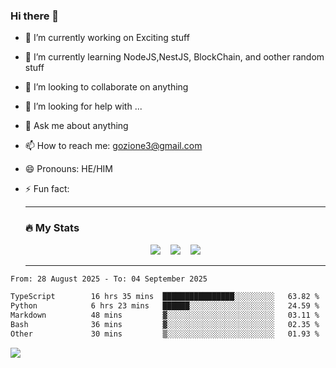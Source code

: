 ### Hi there 👋

<!--
**charlieScript/charlieScript** is a ✨ _special_ ✨ repository because its `README.md` (this file) appears on your GitHub profile.

Here are some ideas to get you started: -->

- 🔭 I’m currently working on Exciting stuff
- 🌱 I’m currently learning NodeJS,NestJS, BlockChain, and oother random stuff
- 👯 I’m looking to collaborate on anything
- 🤔 I’m looking for help with ...
- 💬 Ask me about anything
- 📫 How to reach me: gozione3@gmail.com
- 😄 Pronouns: HE/HIM
- ⚡ Fun fact:


  ---

  ### :fire: My Stats

  <div id="stats" align="center">
  <img src="http://github-readme-streak-stats.herokuapp.com?user=charlieScript&theme=dark&date_format=M%20j%5B%2C%20Y%5D" />&nbsp;&nbsp;&nbsp;
  <img src="https://github-readme-stats.vercel.app/api/top-langs/?username=charlieScript&layout=compact&theme=vision-friendly-dark"/>&nbsp;&nbsp;&nbsp;
  <img src="https://github-readme-stats.vercel.app/api?username=charlieScript&show_icons=true&theme=radical"/>
  </div>

  ---



<!--START_SECTION:waka-->

```txt
From: 28 August 2025 - To: 04 September 2025

TypeScript        16 hrs 35 mins  ████████████████░░░░░░░░░   63.82 %
Python            6 hrs 23 mins   ██████░░░░░░░░░░░░░░░░░░░   24.59 %
Markdown          48 mins         ▓░░░░░░░░░░░░░░░░░░░░░░░░   03.11 %
Bash              36 mins         ▓░░░░░░░░░░░░░░░░░░░░░░░░   02.35 %
Other             30 mins         ▒░░░░░░░░░░░░░░░░░░░░░░░░   01.93 %
```

<!--END_SECTION:waka-->
![](https://komarev.com/ghpvc/?username=charlieScript)
